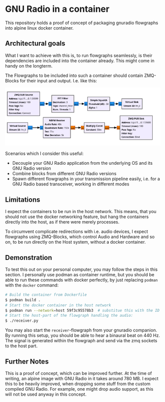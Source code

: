 # GNU Radio in a container

This repository holds a proof of concept of packaging gnuradio flowgraphs into alpine linux docker container.

## Architectural goals

What I want to achieve with this is, to run flowgraphs seamlessly, is their dependencies are included into the container already. This might come in handy on the longterm.

The Flowgraphs to be included into such a container should contain ZMQ-Blocks for their input and output. I.e. like this:

![Example flowgraph with ZMQ-Blocks for their input and output](flowgraph.png)

Scenarios which I consider this useful:

- Decouple your GNU Radio application from the underlying OS and its GNU Radio version
- Combine blocks from different GNU Radio versions
- Spawn different flowgraphs in your transmission pipeline easily, i.e. for a GNU Radio based transceiver, working in different modes

## Limitations

I expect the containers to be run in the host network. This means, that you should not use the docker networking feature, but hang the containers directly into the host, as if there were merely processes.

To circumvent complicate redirections with i.e. audio devices, I expect flowgraphs using ZMQ-Blocks, which control Audio and Hardware and so on, to be run directly on the Host system, without a docker container.

## Demonstration

To test this out on your personal computer, you may follow the steps in this section. I personally use podman as container runtime, but you should be able to run these commands with docker perfectly, by just replacing `podman` with the `docker` command:

```sh
# Build the container from Dockerfile
$ podman build .
# Start the docker container in the host network
$ podman run --network=host 59f3c95578b3  # substitue this with the ID of your image
# Start the host-part of the flowgraph handling the audio:
$ ./receiver.py
```

You may also start the `receiver`-flowgraph from your gnuradio companion. By running this setup, you should be able to hear a binaural beat on 440 Hz. The signal is generated within the flowgraph and send via the zmq sockets to the host part.

## Further Notes

This is a proof of concept, which can be improved further. At the time of writing, an alpine image with GNU Radio in it takes around 780 MB. I expect this to be heavily improved, when dropping some stuff from the custom compiled GNU Radio. For example, one might drop audio support, as this will not be used anyway in this concept.
